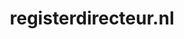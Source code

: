 ---
layout: post
title:  "registerdirecteur.nl"
internal_url:  "/dutchgov/registerdirecteur.nl.html"
categories: dutchgov
---